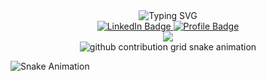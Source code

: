 
<div align="center">
    <img style="" src="https://readme-typing-svg.demolab.com?font=Fira+Code&weight=700&size=25&pause=1000&center=true&vCenter=true&random=true&width=435&lines=Hello%2C+World!;I+am+Shivanshu Sinha;A+Developer;DevOps+Engineer" alt="Typing SVG" />
</div>
<div 
class="sketchfab-embed-wrapper" 
align="center" >
    <a href="https://www.linkedin.com/in/shivanshu-suraj">
        <img src="https://img.shields.io/badge/LinkedIn-blue?style=for-the-badge&logo=linkedin&logoColor=white" alt="LinkedIn Badge"/>
    </a>
    <a href="https://CodeWithShivanshu.github.io/CodeWithShivanshu/">
        <img src="https://img.shields.io/badge/Profile%20Visitors-172B4D?style=for-the-badge&logo=Opsgenie&logoColor=white" alt="Profile Badge"/>
    </a>
    <div align="center">
        <a href="https://github.com/CodeWithShivanshu">
            <img src="https://github-readme-streak-stats.herokuapp.com/?user=CodeWithShivanshu&hide_border=true&card_width=338&theme=transparent" />
        </a>
    </div>
    <picture align="center">
        <source media="(prefers-color-scheme: dark)" srcset="https://raw.githubusercontent.com/CodeWithShivanshu/CodeWithShivanshu/snake-svg/github-contribution-grid-snake-dark.svg">
        <source media="(prefers-color-scheme: light)" srcset="https://raw.githubusercontent.com/CodeWithShivanshu/CodeWithShivanshu/snake-svg/github-contribution-grid-snake.svg">
        <img alt="github contribution grid snake animation" src="https://raw.githubusercontent.com/CodeWithShivanshu/CodeWithShivanshu/snake-svg/github-contribution-grid-snake.svg">
    </picture>
</div>


![Snake Animation](https://github.com/[your-username]/[your-username]/actions/workflows/snake.yml/badge.svg)

